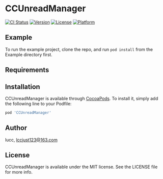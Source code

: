 # CCUnreadManager

[![CI Status](https://img.shields.io/travis/lucc/CCUnreadManager.svg?style=flat)](https://travis-ci.org/lucc/CCUnreadManager)
[![Version](https://img.shields.io/cocoapods/v/CCUnreadManager.svg?style=flat)](https://cocoapods.org/pods/CCUnreadManager)
[![License](https://img.shields.io/cocoapods/l/CCUnreadManager.svg?style=flat)](https://cocoapods.org/pods/CCUnreadManager)
[![Platform](https://img.shields.io/cocoapods/p/CCUnreadManager.svg?style=flat)](https://cocoapods.org/pods/CCUnreadManager)

## Example

To run the example project, clone the repo, and run `pod install` from the Example directory first.

## Requirements

## Installation

CCUnreadManager is available through [CocoaPods](https://cocoapods.org). To install
it, simply add the following line to your Podfile:

```ruby
pod 'CCUnreadManager'
```

## Author

lucc, lccjust123@163.com

## License

CCUnreadManager is available under the MIT license. See the LICENSE file for more info.
